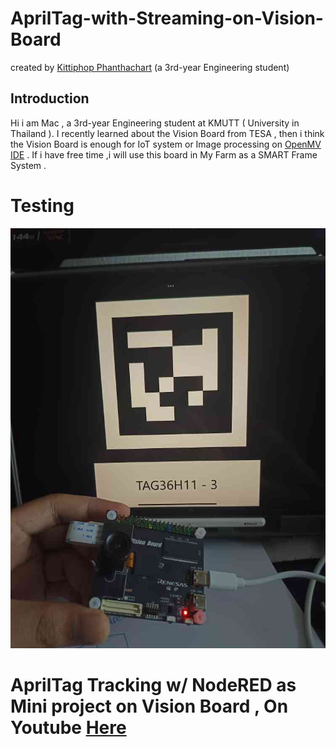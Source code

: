 # AprilTag-with-Streaming-on-Vision-Board

created by [Kittiphop Phanthachart](https://bento.me/mac-kittiphop) (a 3rd-year Engineering student)

## Introduction

Hi i am Mac , a 3rd-year Engineering student at KMUTT ( University in Thailand ). I recently learned about the Vision Board from TESA , then i think the Vision Board is enough for IoT system or Image processing on [OpenMV IDE](https://openmv.io/pages/download?gad_source=1&gclid=CjwKCAiAkc28BhB0EiwAM001TaVOXwbwnwOTVIMIaTtW5KEuo20ooDfVA1-7O-JSmRWFIvD3irmXmhoCvgkQAvD_BwE) . If i have free time ,i will use this board in My Farm as a SMART Frame System .

# Testing
[![pic1](https://github.com/XACKIES/AprilTag-with-Streaming-on-Vision-Board/blob/main/IMG_20250125_121836.jpg)
](https://youtube.com/shorts/y4W2lJ3HRQY)

# AprilTag Tracking w/ NodeRED as Mini project on Vision Board  , On Youtube [Here](https://youtube.com/shorts/y4W2lJ3HRQY)
